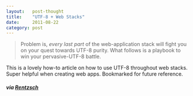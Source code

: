 ```yaml
---
layout:   post-thought
title:    "UTF-8 + Web Stacks"
date:     2011-08-22
category: post
---
```


> Problem is, *every last part* of the web-application stack will fight you on your quest towards UTF-8 purity. What follows is a playbook to win your pervasive-UTF-8 battle.

This is a lovely how-to article on how to use UTF-8 throughout web stacks. Super helpful when creating web apps. Bookmarked for future reference.

##### via [Rentzsch](http://rentzsch.tumblr.com/post/9133498042/howto-use-utf-8-throughout-your-web-stack)